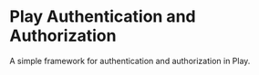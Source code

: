 # Play Authentication and Authorization

A simple framework for authentication and authorization in Play.
